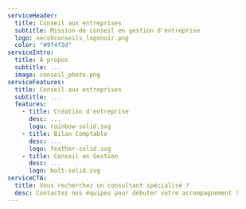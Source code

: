 ```yaml
---
serviceHeader:
  title: Conseil aux entreprises
  subtitle: Mission de conseil en gestion d'entreprise
  logo: necohconseils_logonoir.png
  color: "#9f4f2d"
serviceIntro:
  title: A propos
  subtitle: ...
  image: conseil_photo.png
serviceFeatures:
  title: Conseil aux entreprises
  subtitle: ...
  features:
    - title: Création d'entreprise
      desc: ...
      logo: rainbow-solid.svg
    - title: Bilan Comptable
      desc: ...
      logo: feather-solid.svg
    - title: Conseil en Gestion
      desc: ...
      logo: bolt-solid.svg
serviceCTA:
  title: Vous recherchez un consultant spécialisé ?
  desc: Contactez nos équipes pour débuter votre accompagnement !
---
```

